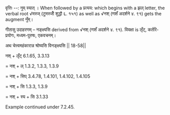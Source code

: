 

वृत्तिः --: नुम् स्यात् । When followed by a प्रत्यय: which begins with a झल् letter, the verbal root √मस्ज् (टुमस्जोँ शुद्धौ ६. १५१) as well as √नश् (णशँ अदर्शने ४. ९१) gets the augment नुँम्।


गीतासु उदाहरणम् – नङ्क्ष्यसि derived from √नश् (णशँ अदर्शने ४. ९१). विवक्षा is लृँट्, कर्तरि-प्रयोगः, मध्यम-पुरुषः, एकवचनम्। 

अथ चेत्त्वमहंकारान्न श्रोष्यसि विनङ्क्ष्यसि || 18-58||


नश् + लृँट् 6.1.65, 3.3.13 

= नश् + ल् 1.3.2, 1.3.3, 1.3.9 

= नश् + सिप् 3.4.78, 1.4.101, 1.4.102, 1.4.105 

= नश् + सि 1.3.3, 1.3.9 

= नश् + स्य + सि 3.1.33 


Example continued under 7.2.45.

